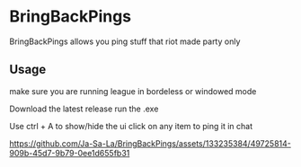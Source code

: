 # BringBackPings

BringBackPings allows you ping stuff that riot made party only


## Usage

make sure you are running league in bordeless or windowed mode

Download the latest release
run the .exe

Use ctrl + A to show/hide the ui
click on any item to ping it in chat


https://github.com/Ja-Sa-La/BringBackPings/assets/133235384/49725814-909b-45d7-9b79-0ee1d655fb31


